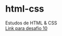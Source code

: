 # html-css
 Estudos de HTML & CSS<br>
    <a href="https://gabrielfeh.github.io/html-css/desafios/desafio-10/index.html"> Link para desafio 10 </a>
